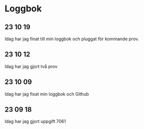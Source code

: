 Loggbok 
=========================

23 10 19
----------------
Idag har jag finat till min loggbok och pluggat för kommande prov.

23 10 12 
----------------
Idag har jag gjort två prov

23 10 09
----------------
Idag har jag fixat min loggbok och Github 

23 09 18
----------------
Idag har jag gjort uppgift 7061

